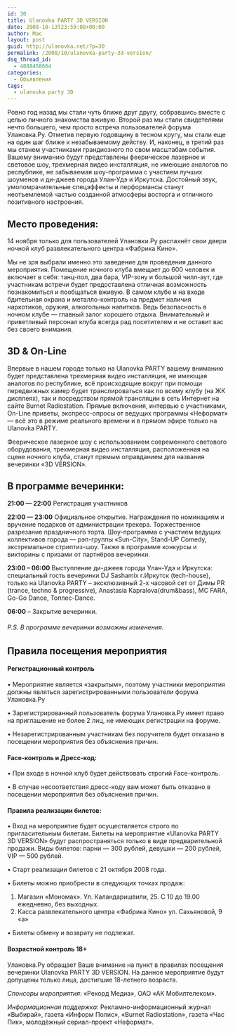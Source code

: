```yaml
---
id: 30
title: Ulanovka PARTY 3D VERSION
date: 2008-10-13T23:59:08+00:00
author: Mac
layout: post
guid: http://ulanovka.net/?p=30
permalink: /2008/10/ulanovka-party-3d-version/
dsq_thread_id:
  - 4888458664
categories:
  - Объявления
tags:
  - ulanovka party 3D
---
```

Ровно год назад мы стали чуть ближе друг другу, собравшись вместе с целью личного знакомства вживую. Второй раз мы стали свидетелями нечто большего, чем просто встреча пользователей форума Улановка.Ру. Отметив первую годовщину в тесном кругу, мы стали еще на один шаг ближе к незабываемому действу. И, наконец, в третий раз мы станем участниками грандиозного по свом масштабам события. Вашему вниманию будут представлены феерическое лазерное и световое шоу, трехмерная видео инсталляция, не имеющие аналогов по республике, не забываемая шоу-программа с участием лучших шоуменов и ди-джеев города Улан-Удэ и Иркутска. Достойный звук, умопомрачительные спецэффекты и перформансы станут неотъемлемой частью созданной атмосферы восторга и отличного позитивного настроения.

## Место проведения:

14 ноября только для пользователей Улановки.Ру распахнёт свои двери ночной клуб развлекательного центра «Фабрика Кино».
  
Мы не зря выбрали именно это заведение для проведения данного мероприятия. Помещение ночного клуба вмещает до 600 человек и включает в себя: танц-пол, два бара, VIP-зону и большой чилл-аут, где участникам встречи будет предоставлена отличная возможность познакомиться и пообщаться вживую. В самом клубе и на входе бдительная охрана и металло-контроль на предмет наличия наркотиков, оружия, алкогольных напитков. Ведь безопасность в ночном клубе &#8212; главный залог хорошего отдыха. Внимательный и приветливый персонал клуба всегда рад посетителям и не оставит вас без своего внимания.

## 3D & On-Line

Впервые в нашем городе только на Ulanovka PARTY вашему вниманию будет представлена трехмерная видео инсталляция, не имеющая аналогов по республике, всё происходящие вокруг при помощи передвижных камер будет транслироваться как по всему клубу (на ЖК дисплеях), так и посредством прямой трансляции в сеть Интернет на сайте Burnet Radiostation. Прямые включения, интервью с участниками, On-Line приветы, экспресс-опросы от ведущих программы «Неформат» &#8212; всё это в режиме реального времени и в прямом эфире только на Ulanovka PARTY.
  
Феерическое лазерное шоу с использованием современного светового оборудования, трехмерная видео инсталляция, расположенная на сцене ночного клуба, станут прямым оправданием для названия вечеринки «3D VERSION».

## В программе вечеринки:

**21:00 &#8212; 22:00** Регистрация участников
  
**22:00 &#8212; 23:00** Официальное открытие. Награждения по номинациям и вручение подарков от администрации трекера. Торжественное разрезание праздничного торта. Шоу-программа с участием ведущих коллективов города &#8212; рэп-группы «Sun-City», Stand-UP Comedy, экстремальное стриптиз-шоу. Также в программе конкурсы и викторины с призами от партнёров вечеринки.
  
**23:00 – 06:00** Выступление ди-джеев города Улан-Удэ и Иркутска: специальный гость вечеринки DJ Sashamix г.Иркутск (tech-house), только на Ulanovka PARTY – эксклюзивный 2-х часовой сет от Димы PR (trance, techno & progressive), Anastasia Kapralova(drum&bass), MC FARA, Go-Go Dance, Топлес-Dance.
  
**06:00** – Закрытие вечеринки.

###### P.S. В программе вечеринки возможны изменения.

## Правила посещения мероприятия

#### Регистрационный контроль

• Мероприятие является «закрытым», поэтому участники мероприятия должны являться зарегистрированными пользователи форума Улановка.Ру
  
• Зарегистрированный пользователь форума Улановка.Ру имеет право на приглашение не более 2 лиц, не имеющих регистрации на форуме.
  
• Незарегистрированным участникам без поручителя будет отказано в посещении мероприятия без объяснения причин.

#### Face-контроль и Дресс-код:

• При входе в ночной клуб будет действовать строгий Face-контроль.
  
• В случае несоответствия дресс-коду вам может быть отказано в посещении мероприятия без объяснения причин.

#### Правила реализации билетов:

• Вход на мероприятие будет осуществляется строго по пригласительным билетам. Билеты на мероприятие «Ulanovka PARTY 3D VERSION» будут распространяться только в виде предварительной продажи. Виды билетов: парни &#8212; 300 рублей, девушки &#8212; 200 рублей, VIP &#8212; 500 рублей.
  
• Старт реализации билетов с 21 октября 2008 года.
  
• Билеты можно приобрести в следующих точках продаж:

  1. Магазин &#171;Мономах&#187;. Ул. Каландаришвили, 25. С 10 до 19.00 ежедневно, без выходных.
  2. Касса развлекательного центра &#171;Фабрика Кино&#187; ул. Сахьяновой, 9 &#171;а&#187;

• Билеты обмену и возврату не подлежат.

#### Возрастной контроль 18+

Улановка.Ру обращает Ваше внимание на пункт в правилах посещения вечеринки Ulanovka PARTY 3D VERSION. На данное мероприятие будут допущены только лица, достигшие 18-летнего возраста.

_Спонсоры мероприятия_: «Рекорд Медиа», ОАО &#171;АК Мобилтелеком&#187;.
  
_Информационная поддержка_: Рекламно-информационный журнал «Выбирай», газета «Информ Полис», «Burnet Radiostation», газета «Час Пик», молодёжный сериал-проект «Неформат».